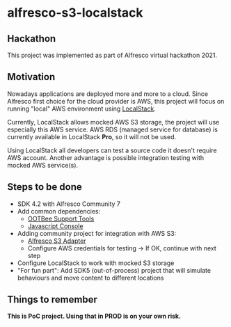 # alfresco-s3-localstack
## Hackathon
This project was implemented as part of Alfresco virtual hackathon 2021.
## Motivation
Nowadays applications are deployed more and more to a cloud. Since Alfresco first choice for the cloud provider is AWS, this project will focus on running "local" AWS environment using [LocalStack](https://github.com/localstack/localstack/blob/master/README.md).

Currently, LocalStack allows mocked AWS S3 storage, the project will use especially this AWS service. AWS RDS (managed service for database) is currently available in LocalStack **Pro**, so it will not be used.

Using LocalStack all developers can test a source code it doesn't require AWS account. Another advantage is possible integration testing with mocked AWS service(s). 
## Steps to be done
- SDK 4.2 with Alfresco Community 7
- Add common dependencies:
  - [OOTBee Support Tools](https://github.com/OrderOfTheBee/ootbee-support-tools)
  - [Javascript Console](https://github.com/share-extras/js-console)
- Adding community project for integration with AWS S3:
  - [Alfresco S3 Adapter](https://github.com/Redpill-Linpro/alfresco-s3-adapter)
  - Configure AWS credentials for testing -> If OK, continue with next step
- Configure LocalStack to work with mocked S3 storage  
- "For fun part": Add SDK5 (out-of-process) project that will simulate behaviours and move content to different locations
## Things to remember
**This is PoC project. Using that in PROD is on your own risk.**